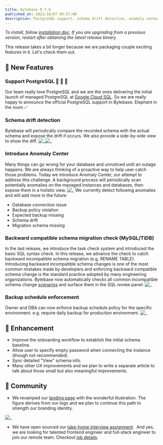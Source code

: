 ```yaml
---
title: Bytebase 0.7.0
published_at: 2021/10/07 09:57:00
description: PostgreSQL support, schema drift detection, anomaly center, backward incompatible schema migration check, backup schedule enforcement and more
---
```


_To install, follow [installation doc](/docs/get-started/install/overview). If you are upgrading from a previous version, restart after obtaining the latest release binary._

This release takes a bit longer because we are packaging couple exciting features in it. Let's check them out.

## 🚀 New Features

### Support PostgreSQL 🐘 🐘 🐘

Our team really love PostgreSQL and we are the ones delivering the initial launch of managed PostgreSQL at [Google Cloud SQL](https://cloud.google.com/sql). So we are really happy to announce the official PostgreSQL support in Bytebase. Elephant in the room ✅

### Schema drift detection

Bytebase will periodically compare the recorded schema with the actual schema and expose the drift if occurs. We also provide a side-by-side view to show the diff.
![_](/content/changelog/0.7.0/schema-drift.webp)![_](/changelog/0.7.0/schema-drift-detail.webp)

### Introduce Anomaly Center

Many things can go wrong for your database and unnoticed until an outage happens. We are always thinking of a proactive way to help user catch those problems. Today we introduce Anomaly Center, our attempt to address this challenge. A background process will periodically scan potentially anomalies on the managed instances and databases, then expose them in a holistic view.
![_](/content/changelog/0.7.0/anomaly-center.webp)
We currently detect following anomalies and will add more in the future:

- Database connection issue
- Backup policy violation
- Expected backup missing
- Schema drift
- Migration schema missing

### Backward compatible schema migration check (MySQL/TiDB)

In the last release, we introduce the task check system and introduced the basic SQL syntax check. In this release, we advance the check to catch backward incompatible schema migration (e.g. RENAME TABLE). Introducing backward incompatible schema changes is one of the most common mistakes made by developers and enforcing backward compatible schema change is the standard practice adopted by many engineering organizations. Bytebase now automatically checks all common incompatible schema change [scenarios](https://bytebase.com/docs/reference/error-code/advisor/#compatibility) and surface them in the SQL review panel:
![_](/content/changelog/0.7.0/backward-compatible-check.webp)

### Backup schedule enforcement

Owner and DBA can now enforce backup schedule policy for the specific environment. e.g. require daily backup for production environment.
![_](/content/changelog/0.7.0/environment.webp)

## 🎄 Enhancement

- Improve the onboarding workflow to establish the initial schema baseline.
- Allow user to specify empty password when connecting the instance (though not recommended).
- Sync detailed "View" schema info.
- Many other UX improvements and we plan to write a separate article to talk about those small but also meaningful improvements.

## 🎠 Community

- We revamped our [landing page](https://bytebase.com/) with the wonderful illustration. The figure derives from our logo and we plan to continue this path to strength our branding identity.

![_](/content/changelog/0.7.0/frontpage.webp)

- We have open sourced our [take-home interview assignment](https://github.com/bytebase/interview).  And yes, we are looking for talented frontend engineer and full-stack engineer to join our remote team. Checkout [job details](https://bytebase.com/jobs).
